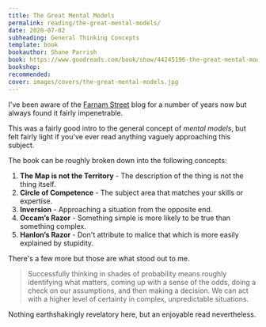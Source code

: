 ```yaml
---
title: The Great Mental Models
permalink: reading/the-great-mental-models/
date: 2020-07-02
subheading: General Thinking Concepts
template: book
bookauthor: Shane Parrish
book: https://www.goodreads.com/book/show/44245196-the-great-mental-models
bookshop: 
recommended: 
cover: images/covers/the-great-mental-models.jpg
---
```


I've been aware of the [Farnam Street](https://fs.blog/) blog for a number of years now but always found it fairly impenetrable.

This was a fairly good intro to the general concept of *mental models*, but felt fairly light if you've ever read anything vaguely approaching this subject.

The book can be roughly broken down into the following concepts:

1. **The Map is not the Territory** - The description of the thing is not the thing itself.
2. **Circle of Competence** - The subject area that matches your skills or expertise.
3. **Inversion** - Approaching a situation from the opposite end.
4. **Occam’s Razor** - Something simple is more likely to be true than something complex.
5. **Hanlon’s Razor** - Don't attribute to malice that which is more easily explained by stupidity.

There's a few more but those are what stood out to me.

> Successfully thinking in shades of probability means roughly identifying what matters, coming up with a sense of the odds, doing a check on our assumptions, and then making a decision. We can act with a higher level of certainty in complex, unpredictable situations.

Nothing earthshakingly revelatory here, but an enjoyable read nevertheless.
